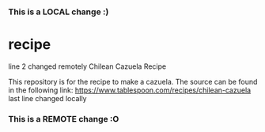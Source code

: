 ### This is a LOCAL change :)
# recipe
line 2 changed remotely
Chilean Cazuela Recipe

This repository is for the recipe to make a cazuela. 
The source can be found in the following link:
https://www.tablespoon.com/recipes/chilean-cazuela
last line changed locally
### This is a REMOTE change :O

